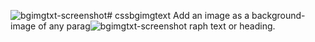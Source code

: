 ![bgimgtxt-screenshot](https://github.com/SunilKandpal007/cssbgimgtext/assets/45088791/51e4659c-479d-48f4-a3d7-b1b22105b967)# cssbgimgtext
Add an image as a background-image of any parag![bgimgtxt-screenshot](https://github.com/SunilKandpal007/cssbgimgtext/assets/45088791/03b1d7a5-4d1c-4ba1-a854-9bc1d76d1302)
raph text or heading.
